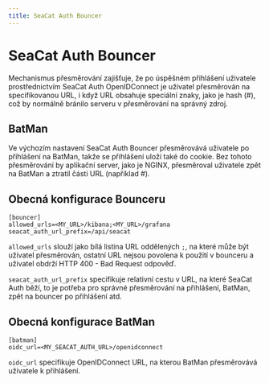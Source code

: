 ```yaml
---
title: SeaCat Auth Bouncer
---
```


# SeaCat Auth Bouncer

Mechanismus přesměrování zajišťuje, že po úspěšném přihlášení uživatele
prostřednictvím SeaCat Auth OpenIDConnect je uživatel přesměrován na specifikovanou URL,
i když URL obsahuje speciální znaky, jako je hash (#),
což by normálně bránilo serveru v přesměrování na správný zdroj.

## BatMan

Ve výchozím nastavení SeaCat Auth Bouncer přesměrovává uživatele po přihlášení na BatMan,
takže se přihlášení uloží také do cookie.
Bez tohoto přesměrování by aplikační server, jako je NGINX,
přesměroval uživatele zpět na BatMan a ztratil části URL (například #).

## Obecná konfigurace Bounceru

```
[bouncer]
allowed_urls=<MY_URL>/kibana;<MY_URL>/grafana
seacat_auth_url_prefix=/api/seacat
```

`allowed_urls` slouží jako bílá listina URL oddělených `;`, na které může být uživatel přesměrován,
ostatní URL nejsou povolena k použití v bounceru a uživatel obdrží
HTTP 400 - Bad Request odpověď.

`seacat_auth_url_prefix` specifikuje relativní cestu v URL, na které SeaCat Auth běží,
to je potřeba pro správné přesměrování na přihlášení, BatMan, zpět na bouncer po přihlášení atd.

## Obecná konfigurace BatMan

```
[batman]
oidc_url=<MY_SEACAT_AUTH_URL>/openidconnect
```

`oidc_url` specifikuje OpenIDConnect URL, na kterou BatMan přesměrovává uživatele k přihlášení.